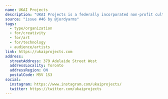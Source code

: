 ```yaml
---
name: UKAI Projects
description: "UKAI Projects is a federally incorporated non-profit cultural organization based in Canada and operating globally. Our mission is 'culture for what's coming'."
source: "issue #46 by @jordyarms"
tags:
  - type/organization
  - for/creativity
  - for/art
  - for/technology
  - audience/artists
link: https://ukaiprojects.com
address:
  streetAddress: 379 Adelaide Street West
  addressLocality: Toronto
  addressRegion: ON
  postalCode: M5V 1S3
social:
  instagram: https://www.instagram.com/ukaiprojects/
  twitter: https://twitter.com/ukaiprojects
---
```


<!-- Community added from GitHub issue #46 -->
